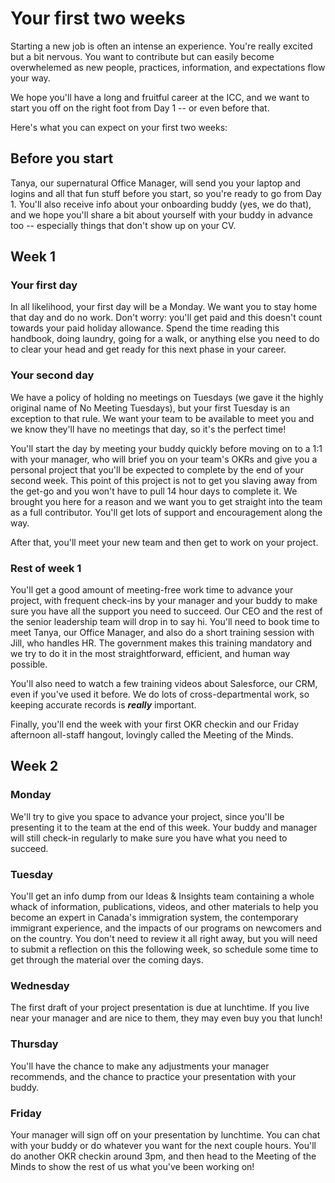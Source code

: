 # Your first two weeks

Starting a new job is often an intense an experience. You're really excited but a bit nervous. You want to contribute but can easily become overwhelemed as new people, practices, information, and expectations flow your way.

We hope you'll have a long and fruitful career at the ICC, and we want to start you off on the right foot from Day 1 -- or even before that.

Here's what you can expect on your first two weeks:

## Before you start
Tanya, our supernatural Office Manager, will send you your laptop and logins and all that fun stuff before you start, so you're ready to go from Day 1. You'll also receive info about your onboarding buddy (yes, we do that), and we hope you'll share a bit about yourself with your buddy in advance too -- especially things that don't show up on your CV.

## Week 1

### Your first day
In all likelihood, your first day will be a Monday. We want you to stay home that day and do no work. Don't worry: you'll get paid and this doesn't count towards your paid holiday allowance. Spend the time reading this handbook, doing laundry, going for a walk, or anything else you need to do to clear your head and get ready for this next phase in your career.

### Your second day
We have a policy of holding no meetings on Tuesdays (we gave it the highly original name of No Meeting Tuesdays), but your first Tuesday is an exception to that rule. We want your team to be available to meet you and we know they'll have no meetings that day, so it's the perfect time!

You'll start the day by meeting your buddy quickly before moving on to a 1:1 with your manager, who will brief you on your team's OKRs and give you a personal project that you'll be expected to complete by the end of your second week. This point of this project is not to get you slaving away from the get-go and you won't have to pull 14 hour days to complete it. We brought you here for a reason and we want you to get straight into the team as a full contributor. You'll get lots of support and encouragement along the way.

After that, you'll meet your new team and then get to work on your project.

### Rest of week 1
You'll get a good amount of meeting-free work time to advance your project, with frequent check-ins by your manager and your buddy to make sure you have all the support you need to succeed. Our CEO and the rest of the senior leadership team will drop in to say hi. You'll need to book time to meet Tanya, our Office Manager, and also do a short training session with Jill, who handles HR. The government makes this training mandatory and we try to do it in the most straightforward, efficient, and human way possible.

You'll also need to watch a few training videos about Salesforce, our CRM, even if you've used it before. We do lots of cross-departmental work, so keeping accurate records is *__really__* important.

Finally, you'll end the week with your first OKR checkin and our Friday afternoon all-staff hangout, lovingly called the Meeting of the Minds.

## Week 2

### Monday
We'll try to give you space to advance your project, since you'll be presenting it to the team at the end of this week. Your buddy and manager will still check-in regularly to make sure you have what you need to succeed.

### Tuesday
You'll get an info dump from our Ideas & Insights team containing a whole whack of information, publications, videos, and other materials to help you become an expert in Canada's immigration system, the contemporary immigrant experience, and the impacts of our programs on newcomers and on the country. You don't need to review it all right away, but you will need to submit a reflection on this the following week, so schedule some time to get through the material over the coming days.

### Wednesday
The first draft of your project presentation is due at lunchtime. If you live near your manager and are nice to them, they may even buy you that lunch!

### Thursday
You'll have the chance to make any adjustments your manager recommends, and the chance to practice your presentation with your buddy.

### Friday
Your manager will sign off on your presentation by lunchtime. You can chat with your buddy or do whatever you want for the next couple hours. You'll do another OKR checkin around 3pm, and then head to the Meeting of the Minds to show the rest of us what you've been working on!


<cta-arrow target="pay-transparency.md" text="Pay transparency"></cta-arrow>
